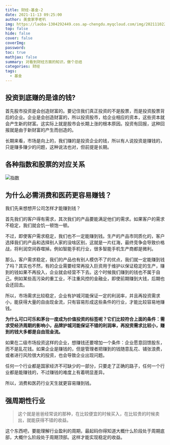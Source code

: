```yaml
---
title: 财经-基金-2
date: 2021-11-13 09:25:00
author: 美食家李老叭
img: https://laoba-1304292449.cos.ap-chengdu.myqcloud.com/img/20211102210706.png
top: false
hide: false
cover: false
coverImg: 
password: 
toc: true
mathjax: false
summary: 对看到财经方面的知识，做个总结
categories: 财经
tags:
  - 基金
---
```


## 投资到底赚的是谁的钱?

首先股市投资是会创造财富的。要记住我们真正投资的不是股票，而是投资股票背后的企业。企业是会创造财富的，所以投资股市，给企业相应的资本，这些资本就会产生新的财富。这实际上就是股市会长期上涨的根本原因。投资有回报，这种回报就是由于新财富的产生而创造的。

长期来看，市场是向上的，我们赚的是投资企业的钱，所以有人说投资是赚钱的，只是赚多赚少的问题，这种说法也对，但前提是长期。

## 各种指数和股票的对应关系

![指数](https://laoba-1304292449.cos.ap-chengdu.myqcloud.com/img/20211116113210.png)


## 为什么必需消费和医药更容易赚钱？

我们先来想想开公司怎样才能赚到钱？

首先我们的客户得有需求，其次我们的产品要能满足他们的需求。如果客户的需求不稳定，我们就会饥一顿饱一顿。

不过，即使客户需求稳定，我们也不一定能赚到钱。生产的产品市同质化的，客户选择我们的产品和选择别人家的没啥区别，这就是一片红海，最终竞争会导致价格战，将利润空间吞噬掉。例如智能手机行业，很多智能手机生产商都是微利。

那么，客户需求稳定，我们的产品也有别人模仿不了的优点，我们就一定能赚到钱了吗？其实也不然，有的企业需要经常再投入巨资用于维护以保证稳定的生产，赚到的钱如果不再投入，企业就会经营不下去。这个时候我们赚到的钱也不属于自己。例如某些高污染的重工业，不注重风控的金融业，即使前期赚到大钱，后期也会还回去。

所以，市场需求比较稳定，企业有护城河能保证一定的利润率，并且再投资需求小，能获得大量的自由现金流，只有容易形成这些条件的行业，才能比较容易地赚钱。

**为什么可口可乐和茅台一度成为价值投资的标签呢？它们比较符合上面的条件：需求受经济周期的影响小，品牌护城河能保证不错的利润率，再投资需求比较小，赚到的钱大多都是自由现金流。**

如果在二级市场投资这样的企业，想赚钱还要增加一个条件：企业愿意回馈股东，而不是乱花钱。如果企业是赚钱的，但是管理者把赚到的钱随意乱花、铺张浪费，或者进行风险很大的投资，也会导致企业出现问题。

任何一个行业都是国家经济不可缺少的一部分，只要走了正确的路子，任何一个行业都是能赚钱的，不过赚钱的难度上有着明显差异。

所以，消费和医药行业天生就更容易赚到钱。

## 强周期性行业

> 这个就是爸爸经常说的那种，在比较便宜的时候买入，在比较贵的时候卖出，就能获得不错的收益。

这个东西吧，要能理解行业盈利的周期，最起码你得知道大概什么阶段处于周期底部，大概什么阶段处于周期顶部。这样才能实现稳定的收益。